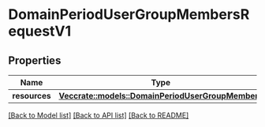 # DomainPeriodUserGroupMembersRequestV1

## Properties

Name | Type | Description | Notes
------------ | ------------- | ------------- | -------------
**resources** | [**Vec<crate::models::DomainPeriodUserGroupMembers>**](domain.UserGroupMembers.md) |  |

[[Back to Model list]](./README.md#documentation-for-models) [[Back to API list]](./README.md#documentation-for-api-endpoints) [[Back to README]](../README.md)
